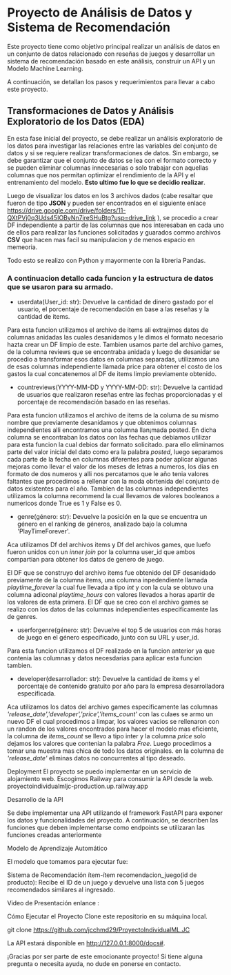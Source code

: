 # Proyecto de Análisis de Datos y Sistema de Recomendación




Este proyecto tiene como objetivo principal realizar un análisis de datos en un conjunto de datos relacionado con reseñas de juegos y desarrollar un sistema de recomendación basado en este análisis, construir un API y un Modelo Machine Learning. 

A continuación, se detallan los pasos y requerimientos para llevar a cabo este proyecto.

## Transformaciones de Datos y Análisis Exploratorio de los Datos (EDA)


En esta fase inicial del proyecto, se debe realizar un análisis exploratorio de los datos para investigar las relaciones entre las variables del conjunto de datos y si se requiere realizar transformaciones de datos. Sin embargo, se debe garantizar que el conjunto de datos se lea con el formato correcto y se pueden eliminar columnas innecesarias o solo trabajar con aquellas columnas que nos permitan optimizar el rendimiento de la API y el entrenamiento del modelo. **Esto ultimo fue lo que se decidio realizar**.

Luego de visualizar los datos en los 3 archivos dados (cabe resaltar que fueron de tipo **JSON** y pueden ser encontrados en el siguiente enlace https://drive.google.com/drive/folders/11-QXtPVj0q3Uds45IOByNn7jreSHuBtg?usp=drive_link ), se procedio a crear DF independiente a partir de las columnas que nos interesaban en cada uno de ellos para realizar las funciones solicitadas y guarados commo archivos **CSV** que hacen mas facil su manipulacion y de menos espacio en memeoria.

Todo esto se realizo con Python y mayormente con la libreria Pandas.


### A continuacion detallo cada funcion y la estructura de datos que se usaron para su armado.


- userdata(User_id: str): Devuelve la cantidad de dinero gastado por el usuario, el porcentaje de recomendación en base a las reseñas y la cantidad de items.

Para esta funcion utilizamos el archivo de items ali extrajimos datos de columnas anidadas las cuales desanidamos y le dimos el formato necesario hazta crear un DF limpio de este. Tambien usamos parte del archivo games, de la columna reviews que se encontraba anidada y luego de desanidar se procedio a  transformar esos datos en columnas separadas, utilizamos una de esas columnas independiente llamada price para obtener el costo de los gastos la cual concatenemos al DF de items limpio previamente obtenido.

- countreviews(YYYY-MM-DD y YYYY-MM-DD: str): Devuelve la cantidad de usuarios que realizaron reseñas entre las fechas proporcionadas y el porcentaje de recomendación basado en las reseñas.

Para esta funcion utilizamos el archivo de items de la columa de su mismo nombre que previamente desanidamos y que obtenimos columnas independientes alli encontramos una columna llan¡mada posted. En dicha columna se encontraban los datos con las fechas que debiamos utilizar para esta funcion la cual debios dar formato solicitado. para ello eliminamos parte del valor inicial del dato como era la palabra *posted*, luego separamos cada parte de la fecha en columnas diferentes para poder aplicar algunas mejoras como llevar el valor de los meses de letras a numeros, los dias en formato de dos numeros y alli nos percatamos que le año tenia valores faltantes que procedimos a rellenar con la moda obrtenida del conjunto de datos existentes para el año. Tambien de las columnas independientes utilizamos la columna recommend la cual llevamos de valores booleanos a numericos donde True es 1 y False es 0.


- genre(género: str): Devuelve la posición en la que se encuentra un género en el ranking de géneros, analizado bajo la columna 'PlayTimeForever'.

Aca utilizamos Df del archivos items y Df del archivos games, que luefo fueron unidos con un *inner join* por la columna user_id que ambos compartian  para obtener los datos de genero de juego.

El DF que se construyo del archivo items fue obtenido del DF desanidado previamente de la columna items, una columna inpedendiente llamada *playtime_forever* la cual fue llevada a tipo *int* y con la cula se obtuvo una columna adiconal *playtime_hours* con valores llevados a horas apartir de los valores de esta primera.
El DF que se creo con el archivo games se realizo con  los datos de las columnas independientes especificamente las de genres. 


- userforgenre(género: str): Devuelve el top 5 de usuarios con más horas de juego en el género especificado, junto con su URL y user_id.

Para esta funcion utilizamos el DF realizado en la funcion anterior ya que contenia las columnas y datos necesdarias para aplicar esta funcion tambien.


- developer(desarrollador: str): Devuelve la cantidad de items y el porcentaje de contenido gratuito por año para la empresa desarrolladora especificada.

Aca utilizamos los datos del archivo games especificamente las columnas *'release_date','developer','price','items_count'* con las culaes se armo un nuevo DF el cual procedimos a limpar, los valores vacios se rellenaron con un randon de los valores encontrados para hacer el modelo mas eficiente, la columna de *items_count* se llevo a tipo inter y la columna *price* solo dejamos los valores que contenian la palabra *Free*. Luego procedimos a tomar una muestra mas chica de todo los datos originales. en la columna de *'release_date'* eliminas datos no concurrentes al tipo deseado.


Deployment
El proyecto se puedo implementar en un servicio de alojamiento web. Escogimos Railway para consumir la API desde la web.
proyectoindividualmljc-production.up.railway.app


Desarrollo de la API

Se debe implementar una API utilizando el framework FastAPI para exponer los datos y funcionalidades del proyecto. A continuación, se describen las funciones que deben implementarse como endpoints se utilizaran las funciones creadas anteriormente


Modelo de Aprendizaje Automático

El modelo que tomamos para ejecutar fue:

Sistema de Recomendación ítem-ítem
recomendacion_juego(id de producto): Recibe el ID de un juego y devuelve una lista con 5 juegos recomendados similares al ingresado.


Video de Presentación
enlance : 

Cómo Ejecutar el Proyecto
Clone este repositorio en su máquina local.

git clone https://github.com/jcchmd29/ProyectoIndividualML.JC


La API estará disponible en http://127.0.0.1:8000/docs#.


¡Gracias por ser parte de este emocionante proyecto! Si tiene alguna pregunta o necesita ayuda, no dude en ponerse en contacto.


